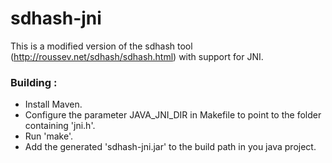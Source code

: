 sdhash-jni
==========

This is a modified version of the sdhash tool (http://roussev.net/sdhash/sdhash.html) with support for JNI.

### Building :

- Install Maven.
- Configure the parameter JAVA_JNI_DIR in Makefile to point to the folder containing 'jni.h'.
- Run 'make'.
- Add the generated 'sdhash-jni.jar' to the build path in you java project.
